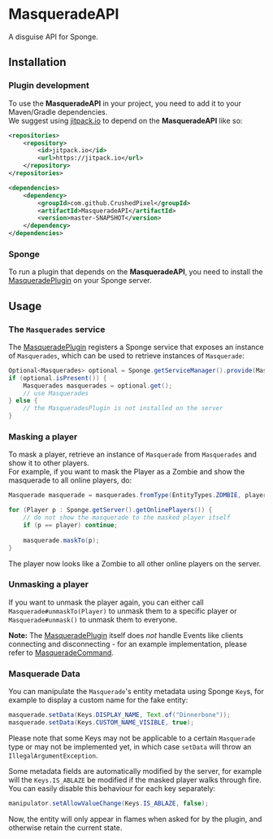 # MasqueradeAPI
A disguise API for Sponge.

## Installation
### Plugin development
To use the **MasqueradeAPI** in your project, you need to add it to your Maven/Gradle dependencies.  
We suggest using [jitpack.io](https://jitpack.io) to depend on the **MasqueradeAPI** like so:
```xml
<repositories>
    <repository>
        <id>jitpack.io</id>
        <url>https://jitpack.io</url>
    </repository>
</repositories>

<dependencies>
    <dependency>
        <groupId>com.github.CrushedPixel</groupId>
        <artifactId>MasqueradeAPI</artifactId>
        <version>master-SNAPSHOT</version>
    </dependency>
</dependencies>
```
### Sponge
To run a plugin that depends on the **MasqueradeAPI**, you need to install the [MasqueradePlugin] on your Sponge server.

## Usage
### The `Masquerades` service
The [MasqueradePlugin] registers a Sponge service that exposes an instance of `Masquerades`, which can be used to retrieve instances of `Masquerade`:
```java
Optional<Masquerades> optional = Sponge.getServiceManager().provide(Masquerades.class);
if (optional.isPresent()) {
    Masquerades masquerades = optional.get();
    // use Masquerades
} else {
    // the MasqueradesPlugin is not installed on the server
}
```
### Masking a player
To mask a player, retrieve an instance of `Masquerade` from `Masquerades` and show it to other players.  
For example, if you want to mask the Player as a Zombie and show the masquerade to all online players, do:
```java
Masquerade masquerade = masquerades.fromType(EntityTypes.ZOMBIE, player);

for (Player p : Sponge.getServer().getOnlinePlayers()) {
    // do not show the masquerade to the masked player itself
    if (p == player) continue;
    
    masquerade.maskTo(p);
}
```

The player now looks like a Zombie to all other online players on the server.

### Unmasking a player
If you want to unmask the player again, you can either call `Masquerade#unmaskTo(Player)` to unmask them to a specific player 
or `Masquerade#unmask()` to unmask them to everyone.

**Note:** The [MasqueradePlugin] itself does *not* handle Events like clients connecting and disconnecting - for an example implementation, please refer to [MasqueradeCommand].

### Masquerade Data
You can manipulate the `Masquerade`'s entity metadata using Sponge `Key`s, for example to display a custom name for the fake entity:

```java
masquerade.setData(Keys.DISPLAY_NAME, Text.of("Dinnerbone"));
masquerade.setData(Keys.CUSTOM_NAME_VISIBLE, true);
```

Please note that some Keys may not be applicable to a certain `Masquerade` type or may not be implemented yet, in which case `setData` will throw an `IllegalArgumentException`.

Some metadata fields are automatically modified by the server, 
for example will the `Keys.IS_ABLAZE` be modified if the masked player walks through fire.  
You can easily disable this behaviour for each key separately:

```java
manipulator.setAllowValueChange(Keys.IS_ABLAZE, false);
```

Now, the entity will only appear in flames when asked for by the plugin, and otherwise retain the current state.

[MasqueradePlugin]: https://github.com/CrushedPixel/MasqueradePlugin/
[MasqueradeCommand]: https://github.com/CrushedPixel/MasqueradeCommand/
